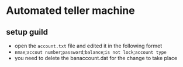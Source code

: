 # Automated teller machine
## setup guild
- open the `account.txt` file and edited it in the following formet
- `nmae`;`accout number`;`password`;`balance`;`is not lock`;`account type`
- you need to delete the banaccount.dat for the change to take place
